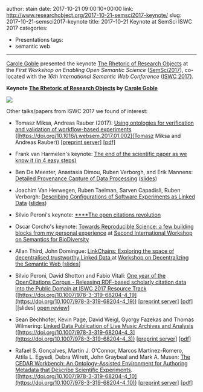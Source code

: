 author: stain
date: 2017-10-21 09:00:10+00:00
link: http://www.researchobject.org/2017-10-21-semsci2017-keynote/
slug: 2017-10-21-semsci2017-keynote
title: 2017-10-21 Keynote at SemSci ISWC 2017
categories:
- Presentations
tags:
- semantic web
---
[Carole Goble](http://orcid.org/0000-0003-1219-2137) presented the keynote [The Rhetoric of Research Objects](https://www.slideshare.net/carolegoble/the-rhetoric-of-research-objects-81065325) at the _First Workshop on Enabling Open Semantic Science_ ([SemSci2017](https://semsci.github.io/semSci2017/)), co-located with the _16th_ _International Semantic Web Conference_ ([ISWC 2017)](https://iswc2017.semanticweb.org/).



**Keynote [The Rhetoric of Research Objects](//www.slideshare.net/carolegoble/the-rhetoric-of-research-objects-81065325) by** **[Carole Goble](http://orcid.org/0000-0003-1219-2137)**




<!-- more -->




[![](https://semsci.github.io/semSci2017/images/semsci2017.jpg)](https://semsci.github.io/semSci2017/)




Other talks/papers from ISWC 2017 we found of interest:








	
  * Tomasz Miksa, Andreas Rauber (2017): [Using ontologies for verification and validation of workflow-based experiments](http://www.websemanticsjournal.org/index.php/ps/article/view/488/504) ([https://doi.org/10.1016/j.websem.2017.01.002](Tomasz Miksa and Andreas Rauber)) [[preprint server]](http://www.websemanticsjournal.org/index.php/ps/article/view/488) [[pdf]](http://www.websemanticsjournal.org/index.php/ps/article/view/488/504)

	
  * Frank van Harmelen's keynote: [The end of the scientific paper as we know it (in 4 easy steps)](https://www.slideshare.net/Frank.van.Harmelen/the-end-of-the-scientific-paper-as-we-know-it-or-not)

	
  * Ben De Meester, Anastasia Dimou, Ruben Verborgh, and Erik Mannens: [Detailed Provenance Capture of Data Processing](http://ceur-ws.org/Vol-1931/paper-05.pdf) ([slides](https://www.slideshare.net/BenDeMeester/semsci2017-detailed-provenance-capture-of-data-processing))

	
  * Joachim Van Herwegen, Ruben Taelman, Sarven Capadisli, Ruben Verborgh: [Describing Configurations of Software Experiments as Linked Data](https://linkedsoftwaredependencies.org/articles/describing-experiments/) ([slides](https://www.slideshare.net/JoachimVH/describing-configurations-of-software-experiments-as-linked-data))

	
  * Silvio Peroni's keynote: [****The open citations revolution](https://w3id.org/people/essepuntato/presentations/the-open-citations-revolution.html)

	
  * Oscar Corcho's keynote: [Towards Reproducible Science: a few building blocks from my personal experience](https://www.slideshare.net/ocorcho/towards-reproducible-science-a-few-building-blocks-from-my-personal-experience?) at [Second International Workshop on Semantics for BioDiversity ](http://fusion.cs.uni-jena.de/s4biodiv2017/)

	
  * Allan Third, John Domingue: [LinkChains: Exploring the space of decentralised trustworthy Linked Data ](http://blockchain.kmi.open.ac.uk/desemweb2017/desemweb2017.html)at [Workshop on Decentralizing the Semantic Web ](http://iswc2017.desemweb.org/)[[slides](https://www.slideshare.net/secret/631fp2j6vHjxyU)]

	
  * Silvio Peroni, David Shotton and Fabio Vitali: [One year of the OpenCitations Corpus - Releasing RDF-based scholarly citation data into the Public Domain at ISWC 2017 Resource Track](https://w3id.org/people/essepuntato/papers/oc-iswc2017.html) ([https://doi.org/10.1007/978-3-319-68204-4_19](https://doi.org/10.1007/978-3-319-68204-4_19)) [[preprint server](https://iswc2017.semanticweb.org/paper-178/)] [[pdf](https://iswc2017.ai.wu.ac.at/wp-content/uploads/papers/MainProceedings/178.pdf)] [[slides] [](https://w3id.org/people/essepuntato/presentations/oc-iswc2017.html)[open review](https://gist.github.com/stain/78d688c2fc527cc2f95c06d78c844526)]

	
  * Sean Bechhofer, Kevin Page, David Weigl, Gyorgy Fazekas and Thomas Wilmering: [Linked Data Publication of Live Music Archives and Analysis ](https://iswc2017.semanticweb.org/paper-221/)([https://doi.org/10.1007/978-3-319-68204-4_3](https://doi.org/10.1007/978-3-319-68204-4_3)) [[preprint server](https://iswc2017.semanticweb.org/paper-221/)] [[pdf](https://iswc2017.ai.wu.ac.at/wp-content/uploads/papers/MainProceedings/221.pdf)]

	
  * Rafael S. Gonçalves, Martin J. O'Connor, Marcos Martínez-Romero, Attila L. Egyedi, Debra Wilrett, John Graybeal and Mark A. Musen: [The CEDAR Workbench: An Ontology-Assisted Environment for Authoring Metadata that Describe Scientific Experiments](https://iswc2017.semanticweb.org/paper-342). ([https://doi.org/10.1007/978-3-319-68204-4_10](https://doi.org/10.1007/978-3-319-68204-4_10)) [[preprint server](https://iswc2017.semanticweb.org/paper-342/)] [[pdf](https://iswc2017.ai.wu.ac.at/wp-content/uploads/papers/MainProceedings/342.pdf)]



